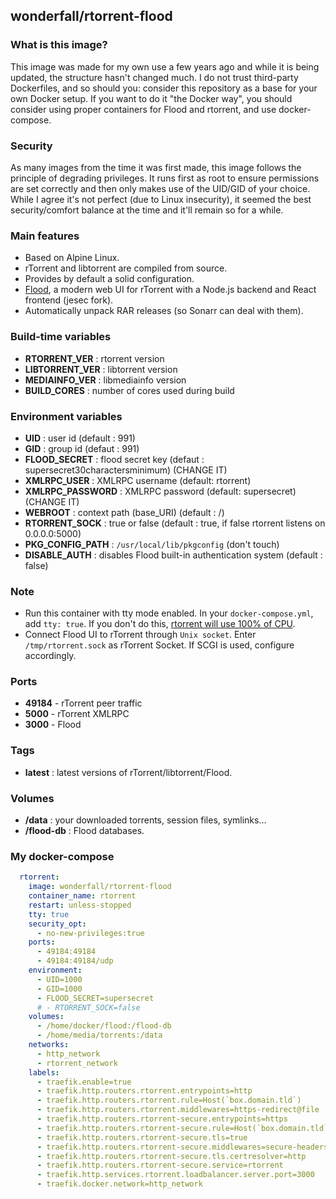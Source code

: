 ## wonderfall/rtorrent-flood

### What is this image?
This image was made for my own use a few years ago and while it is being updated, the structure hasn't changed much. I do not trust third-party Dockerfiles, and so should you: consider this repository as a base for your own Docker setup. If you want to do it "the Docker way", you should consider using proper containers for Flood and rtorrent, and use docker-compose.

### Security
As many images from the time it was first made, this image follows the principle of degrading privileges. It runs first as root to ensure permissions are set correctly and then only makes use of the UID/GID of your choice. While I agree it's not perfect (due to Linux insecurity), it seemed the best security/comfort balance at the time and it'll remain so for a while.

### Main features
- Based on Alpine Linux.
- rTorrent and libtorrent are compiled from source.
- Provides by default a solid configuration.
- [Flood](https://github.com/jesec/flood), a modern web UI for rTorrent with a Node.js backend and React frontend (jesec fork).
- Automatically unpack RAR releases (so Sonarr can deal with them).

### Build-time variables
- **RTORRENT_VER** : rtorrent version
- **LIBTORRENT_VER** : libtorrent version
- **MEDIAINFO_VER** : libmediainfo version
- **BUILD_CORES** : number of cores used during build

### Environment variables
- **UID** : user id (default : 991)
- **GID** : group id (defaut : 991)
- **FLOOD_SECRET** : flood secret key (defaut : supersecret30charactersminimum) (CHANGE IT)
- **XMLRPC_USER** : XMLRPC username (default: rtorrent)
- **XMLRPC_PASSWORD** : XMLRPC password (default: supersecret) (CHANGE IT)
- **WEBROOT** : context path (base_URI) (default : /)
- **RTORRENT_SOCK** : true or false (default : true, if false rtorrent listens on 0.0.0.0:5000)
- **PKG_CONFIG_PATH** : `/usr/local/lib/pkgconfig` (don't touch)
- **DISABLE_AUTH** : disables Flood built-in authentication system (default : false)

### Note
- Run this container with tty mode enabled. In your `docker-compose.yml`, add `tty: true`. If you don't do this, [rtorrent will use 100% of CPU](https://github.com/Wonderfall/dockerfiles/issues/156).
- Connect Flood UI to rTorrent through `Unix socket`. Enter `/tmp/rtorrent.sock` as rTorrent Socket. If SCGI is used, configure accordingly.

### Ports
- **49184** - rTorrent peer traffic
- **5000** - rTorrent XMLRPC
- **3000** - Flood

### Tags
- **latest** : latest versions of rTorrent/libtorrent/Flood.

### Volumes
- **/data** : your downloaded torrents, session files, symlinks...
- **/flood-db** : Flood databases.

### My docker-compose

```yaml
  rtorrent:
    image: wonderfall/rtorrent-flood
    container_name: rtorrent
    restart: unless-stopped
    tty: true
    security_opt:
      - no-new-privileges:true
    ports:
      - 49184:49184
      - 49184:49184/udp
    environment:
      - UID=1000
      - GID=1000
      - FLOOD_SECRET=supersecret
      # - RTORRENT_SOCK=false
    volumes:
      - /home/docker/flood:/flood-db
      - /home/media/torrents:/data
    networks:
      - http_network
      - rtorrent_network
    labels:
      - traefik.enable=true
      - traefik.http.routers.rtorrent.entrypoints=http
      - traefik.http.routers.rtorrent.rule=Host(`box.domain.tld`)
      - traefik.http.routers.rtorrent.middlewares=https-redirect@file
      - traefik.http.routers.rtorrent-secure.entrypoints=https
      - traefik.http.routers.rtorrent-secure.rule=Host(`box.domain.tld`)
      - traefik.http.routers.rtorrent-secure.tls=true
      - traefik.http.routers.rtorrent-secure.middlewares=secure-headers@file,hsts-headers@file
      - traefik.http.routers.rtorrent-secure.tls.certresolver=http
      - traefik.http.routers.rtorrent-secure.service=rtorrent
      - traefik.http.services.rtorrent.loadbalancer.server.port=3000
      - traefik.docker.network=http_network
```
